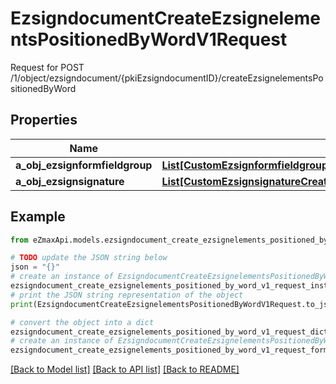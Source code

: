 # EzsigndocumentCreateEzsignelementsPositionedByWordV1Request

Request for POST /1/object/ezsigndocument/{pkiEzsigndocumentID}/createEzsignelementsPositionedByWord

## Properties

Name | Type | Description | Notes
------------ | ------------- | ------------- | -------------
**a_obj_ezsignformfieldgroup** | [**List[CustomEzsignformfieldgroupCreateEzsignelementsPositionedByWordRequest]**](CustomEzsignformfieldgroupCreateEzsignelementsPositionedByWordRequest.md) |  | 
**a_obj_ezsignsignature** | [**List[CustomEzsignsignatureCreateEzsignelementsPositionedByWordRequest]**](CustomEzsignsignatureCreateEzsignelementsPositionedByWordRequest.md) |  | 

## Example

```python
from eZmaxApi.models.ezsigndocument_create_ezsignelements_positioned_by_word_v1_request import EzsigndocumentCreateEzsignelementsPositionedByWordV1Request

# TODO update the JSON string below
json = "{}"
# create an instance of EzsigndocumentCreateEzsignelementsPositionedByWordV1Request from a JSON string
ezsigndocument_create_ezsignelements_positioned_by_word_v1_request_instance = EzsigndocumentCreateEzsignelementsPositionedByWordV1Request.from_json(json)
# print the JSON string representation of the object
print(EzsigndocumentCreateEzsignelementsPositionedByWordV1Request.to_json())

# convert the object into a dict
ezsigndocument_create_ezsignelements_positioned_by_word_v1_request_dict = ezsigndocument_create_ezsignelements_positioned_by_word_v1_request_instance.to_dict()
# create an instance of EzsigndocumentCreateEzsignelementsPositionedByWordV1Request from a dict
ezsigndocument_create_ezsignelements_positioned_by_word_v1_request_form_dict = ezsigndocument_create_ezsignelements_positioned_by_word_v1_request.from_dict(ezsigndocument_create_ezsignelements_positioned_by_word_v1_request_dict)
```
[[Back to Model list]](../README.md#documentation-for-models) [[Back to API list]](../README.md#documentation-for-api-endpoints) [[Back to README]](../README.md)


